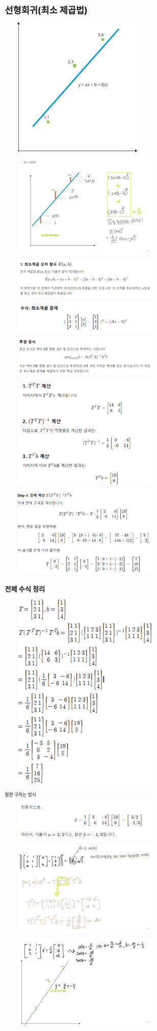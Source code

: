 # 선형회귀(최소 제곱법)

<figure><img src="../../../../../../.gitbook/assets/image (1).png" alt="" width="375"><figcaption></figcaption></figure>

<figure><img src="../../../../../../.gitbook/assets/image (2).png" alt=""><figcaption></figcaption></figure>

<figure><img src="../../../../../../.gitbook/assets/image (8).png" alt=""><figcaption></figcaption></figure>

<figure><img src="../../../../../../.gitbook/assets/image (4).png" alt=""><figcaption></figcaption></figure>

<figure><img src="../../../../../../.gitbook/assets/image (5).png" alt=""><figcaption></figcaption></figure>

<figure><img src="../../../../../../.gitbook/assets/image (18).png" alt=""><figcaption></figcaption></figure>

<figure><img src="../../../../../../.gitbook/assets/image (15).png" alt=""><figcaption></figcaption></figure>

## 전체 수식 정리

<figure><img src="../../../../../../.gitbook/assets/image (14).png" alt=""><figcaption></figcaption></figure>

절편 구하는 방식

<figure><img src="../../../../../../.gitbook/assets/image (19).png" alt=""><figcaption></figcaption></figure>

<figure><img src="../../../../../../.gitbook/assets/image (3).png" alt=""><figcaption></figcaption></figure>

<figure><img src="../../../../../../.gitbook/assets/image (16).png" alt=""><figcaption></figcaption></figure>
